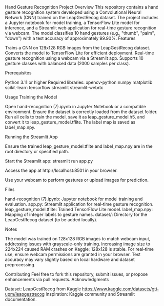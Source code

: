 Hand Gesture Recognition Project
Overview
This repository contains a hand gesture recognition system developed using a Convolutional Neural Network (CNN) trained on the LeapGestRecog dataset. The project includes a Jupyter notebook for model training, a TensorFlow Lite model for inference, and a Streamlit web application for real-time gesture recognition via webcam. The model classifies 10 hand gestures (e.g., "thumb", "palm", "down") with a test accuracy of approximately 99.90%.
Features

Trains a CNN on 128x128 RGB images from the LeapGestRecog dataset.
Converts the model to TensorFlow Lite for efficient deployment.
Real-time gesture recognition using a webcam via a Streamlit app.
Supports 10 gesture classes with balanced data (2000 samples per class).

Prerequisites

Python 3.11 or higher
Required libraries:
opencv-python
numpy
matplotlib
scikit-learn
tensorflow
streamlit
streamlit-webrtc



Usage
Training the Model

Open hand-recognition (7).ipynb in Jupyter Notebook or a compatible environment.
Ensure the dataset is correctly loaded from the dataset folder.
Run all cells to train the model, save it as leap_gesture_model.h5, and convert it to leap_gesture_model.tflite.
The label map is saved as label_map.npy.

Running the Streamlit App

Ensure the trained leap_gesture_model.tflite and label_map.npy are in the root directory or specified path.

Start the Streamlit app:
streamlit run app.py


Access the app at http://localhost:8501 in your browser.

Use your webcam to perform gestures or upload images for prediction.


Files

hand-recognition (7).ipynb: Jupyter notebook for model training and evaluation.
app.py: Streamlit application for real-time gesture recognition.
leap_gesture_model.tflite: Trained TensorFlow Lite model.
label_map.npy: Mapping of integer labels to gesture names.
dataset/: Directory for the LeapGestRecog dataset (to be added locally).

Notes

The model was trained on 128x128 RGB images to match webcam input, addressing issues with grayscale-only training.
Increasing image size to 224x224 caused RAM crashes on Kaggle; 128x128 is stable.
For real-time use, ensure webcam permissions are granted in your browser.
Test accuracy may vary slightly based on local hardware and dataset preprocessing.

Contributing
Feel free to fork this repository, submit issues, or propose enhancements via pull requests.
Acknowledgments

Dataset: LeapGestRecog from Kaggle 
https://www.kaggle.com/datasets/gti-upm/leapgestrecog
Inspiration: Kaggle community and Streamlit documentation.
